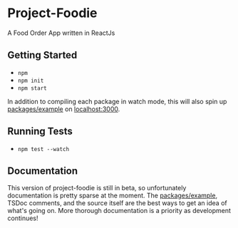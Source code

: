 # Project-Foodie
A Food Order App written in ReactJs
## Getting Started

- `npm`
- `npm init`
- `npm start`

In addition to compiling each package in watch mode, this will also spin up [packages/example](packages/example) on [localhost:3000](http://localhost:3000/).

## Running Tests

- `npm test --watch`

## Documentation

This version of project-foodie is still in beta, so unfortunately documentation is pretty sparse at the moment. The [packages/example](packages/example), TSDoc comments, and the source itself are the best ways to get an idea of what's going on. More thorough documentation is a priority as development continues!
